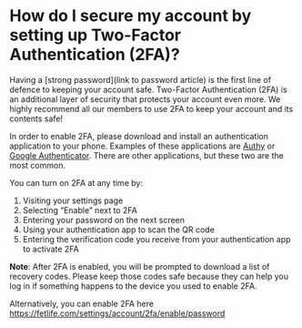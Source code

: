 # How do I secure my account by setting up Two-Factor Authentication (2FA)?

Having a [strong password](link to password article) is the first line of defence to keeping your account safe. Two-Factor Authentication (2FA) is an additional layer of security that protects your account even more. We highly recommend all our members to use 2FA to keep your account and its contents safe!

In order to enable 2FA, please download and install an authentication application to your phone.  Examples of these applications are [Authy](https://authy.com/download/) or [Google Authenticator](https://duckduckgo.com/?q=google+authenticator+app).  There are other applications, but these two are the most common.

You can turn on 2FA at any time by:
1. Visiting your settings page
2. Selecting “Enable” next to 2FA
3. Entering your password on the next screen
4. Using your authentication app to scan the QR code
5. Entering the verification code you receive from your authentication app to activate 2FA

**Note**: After 2FA is enabled, you will be prompted to download a list of recovery codes.  Please keep those codes safe because they can help you log in if something happens to the device you used to enable 2FA.

Alternatively, you can enable 2FA here https://fetlife.com/settings/account/2fa/enable/password
